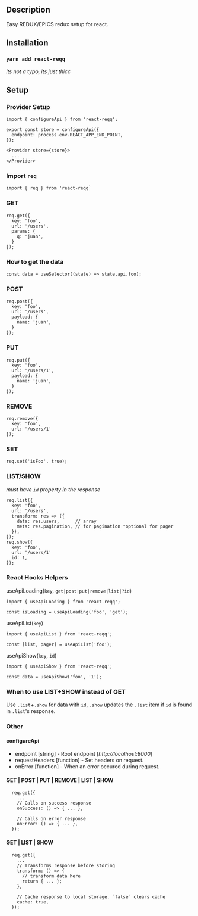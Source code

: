 ## Description
Easy REDUX/EPICS redux setup for react.
## Installation
### `yarn add react-reqq`
*its not a typo, its just thicc*

## Setup
### Provider Setup
~~~~
import { configureApi } from 'react-reqq';

export const store = configureApi({
  endpoint: process.env.REACT_APP_END_POINT,
});

<Provider store={store}>
  ...
</Provider>
~~~~

### Import `req`
~~~~
import { req } from 'react-reqq`
~~~~

### GET
~~~~
req.get({
  key: 'foo',
  url: '/users',
  params: {
    q: 'juan',
  }
});
~~~~

### How to get the data
~~~~
const data = useSelector((state) => state.api.foo);
~~~~

### POST
~~~~
req.post({
  key: 'foo',
  url: '/users',
  payload: {
    name: 'juan',
  }
});
~~~~

### PUT
~~~~
req.put({
  key: 'foo',
  url: '/users/1',
  payload: {
    name: 'juan',
  }
});
~~~~

### REMOVE
~~~~
req.remove({
  key: 'foo',
  url: '/users/1'
});
~~~~

### SET
~~~~
req.set('isFoo', true);
~~~~

### LIST/SHOW
*must have `id` property in the response*
~~~~
req.list({
  key: 'foo',
  url: '/users',
  transform: res => ({
    data: res.users,      // array
    meta: res.pagination, // for pagination *optional for pager
  }),
});
req.show({
  key: 'foo',
  url: '/users/1'
  id: 1,
});
~~~~

### React Hooks Helpers
useApiLoading(`key`, `get|post|put|remove|list|?id`)
~~~~
import { useApiLoading } from 'react-reqq';

const isLoading = useApiLoading('foo', 'get');
~~~~

useApiList(`key`)
~~~~
import { useApiList } from 'react-reqq';

const [list, pager] = useApiList('foo');
~~~~

useApiShow(`key`, `id`)
~~~~
import { useApiShow } from 'react-reqq';

const data = useApiShow('foo', '1');
~~~~

### When to use LIST+SHOW instead of GET
Use `.list`+`.show` for data with `id`, `.show` updates the `.list` item if `id` is found in `.list`'s response.

### Other
#### configureApi
* endpoint [string] - Root endpoint [*http://localhost:8000*]
* requestHeaders [function] - Set headers on request.
* onError [function] - When an error occured during request.

#### GET | POST | PUT | REMOVE | LIST | SHOW
~~~~
  req.get({
    ...
    // Calls on success response
    onSuccess: () => { ... },

    // Calls on error response
    onError: () => { ... },
  });
~~~~

#### GET | LIST | SHOW
~~~~
  req.get({
    ...
    // Transforms response before storing
    transform: () => {
      // transform data here
      return { ... };
    },

    // Cache response to local storage. `false` clears cache
    cache: true,
  });
~~~~